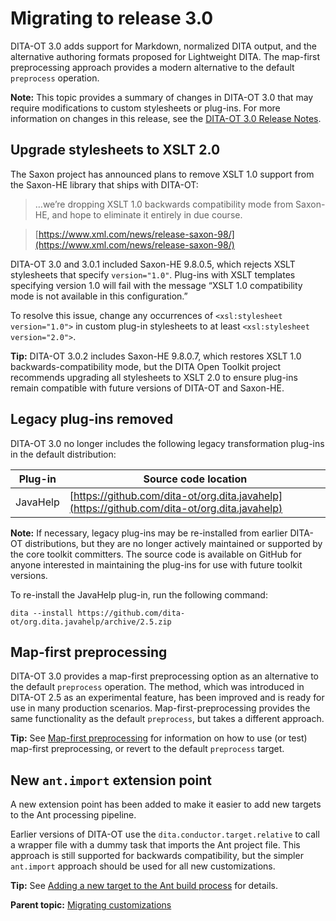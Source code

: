 # Migrating to release 3.0

DITA-OT 3.0 adds support for Markdown, normalized DITA output, and the alternative authoring formats proposed for Lightweight DITA. The map-first preprocessing approach provides a modern alternative to the default `preprocess` operation.

**Note:** This topic provides a summary of changes in DITA-OT 3.0 that may require modifications to custom stylesheets or plug-ins. For more information on changes in this release, see the [DITA-OT 3.0 Release Notes](https://www.dita-ot.org/3.0/release-notes/).

## Upgrade stylesheets to XSLT 2.0

The Saxon project has announced plans to remove XSLT 1.0 support from the Saxon-HE library that ships with DITA-OT:

> …we’re dropping XSLT 1.0 backwards compatibility mode from Saxon-HE, and hope to eliminate it entirely in due course.

> [https://www.xml.com/news/release-saxon-98/](https://www.xml.com/news/release-saxon-98/)

DITA-OT 3.0 and 3.0.1 included Saxon-HE 9.8.0.5, which rejects XSLT stylesheets that specify `version="1.0"`. Plug-ins with XSLT templates specifying version 1.0 will fail with the message “XSLT 1.0 compatibility mode is not available in this configuration.”

To resolve this issue, change any occurrences of `<xsl:stylesheet version="1.0">` in custom plug-in stylesheets to at least `<xsl:stylesheet version="2.0">`.

**Tip:** DITA-OT 3.0.2 includes Saxon-HE 9.8.0.7, which restores XSLT 1.0 backwards-compatibility mode, but the DITA Open Toolkit project recommends upgrading all stylesheets to XSLT 2.0 to ensure plug-ins remain compatible with future versions of DITA-OT and Saxon-HE.

## Legacy plug-ins removed

DITA-OT 3.0 no longer includes the following legacy transformation plug-ins in the default distribution:

|Plug-in|Source code location|
|-------|--------------------|
|JavaHelp| [https://github.com/dita-ot/org.dita.javahelp](https://github.com/dita-ot/org.dita.javahelp)|

**Note:** If necessary, legacy plug-ins may be re-installed from earlier DITA-OT distributions, but they are no longer actively maintained or supported by the core toolkit committers. The source code is available on GitHub for anyone interested in maintaining the plug-ins for use with future toolkit versions.

To re-install the JavaHelp plug-in, run the following command:

```
dita --install https://github.com/dita-ot/org.dita.javahelp/archive/2.5.zip
```

## Map-first preprocessing

DITA-OT 3.0 provides a map-first preprocessing option as an alternative to the default `preprocess` operation. The method, which was introduced in DITA-OT 2.5 as an experimental feature, has been improved and is ready for use in many production scenarios. Map-first-preprocessing provides the same functionality as the default `preprocess`, but takes a different approach.

**Tip:** See [Map-first preprocessing](../reference/map-first-preprocessing.md) for information on how to use \(or test\) map-first preprocessing, or revert to the default `preprocess` target.

## New `ant.import` extension point

A new extension point has been added to make it easier to add new targets to the Ant processing pipeline.

Earlier versions of DITA-OT use the `dita.conductor.target.relative` to call a wrapper file with a dummy task that imports the Ant project file. This approach is still supported for backwards compatibility, but the simpler `ant.import` approach should be used for all new customizations.

**Tip:** See [Adding a new target to the Ant build process](plugin-anttarget.md) for details.

**Parent topic:** [Migrating customizations](../topics/migration.md)

